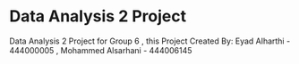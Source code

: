 # Data Analysis 2 Project
Data Analysis 2 Project for Group 6 , this Project Created By: Eyad Alharthi - 444000005 , Mohammed Alsarhani - 444006145
